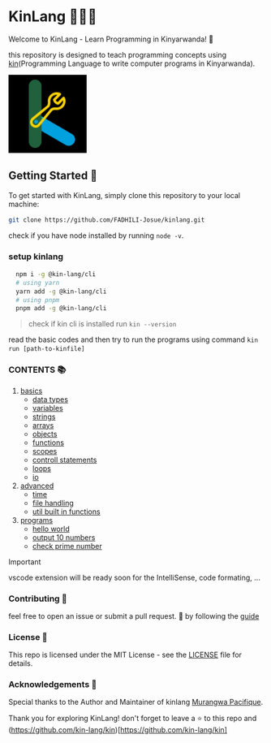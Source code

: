 # KinLang 🚀🚀🚀

Welcome to KinLang - Learn Programming in Kinyarwanda! 🎉

this repository is designed to teach programming concepts using [kin](github.com/kin-lang/kin)(Programming Language to write computer programs in Kinyarwanda).

![kin logo](./kin.png)

## Getting Started 🏁

To get started with KinLang, simply clone this repository to your local machine:

```bash
git clone https://github.com/FADHILI-Josue/kinlang.git
```

check if you have node installed by running `node -v`.

### setup kinlang 
```bash
  npm i -g @kin-lang/cli
  # using yarn
  yarn add -g @kin-lang/cli
  # using pnpm
  pnpm add -g @kin-lang/cli
```
> check if kin cli is installed run `kin --version`

read the basic codes and then try to run the programs using command `kin run [path-to-kinfile]` 

### CONTENTS 📚
 1. [basics](https://github.com/FADHILI-Josue/kinlang/tree/master/basics)
    - [data types](/basics/01_data_types.kin)
    - [variables](/basics/02_data_types.kin)
    - [strings](/basics/02_data_types.kin)
    - [arrays](/basics/02_data_types.kin)
    - [objects](/basics/02_data_types.kin)
    - [functions](/basics/02_data_types.kin)
    - [scopes](/basics/02_data_types.kin)
    - [controll statements](/basics/02_data_types.kin)
    - [loops](/basics/02_data_types.kin)
    - [io](/basics/02_data_types.kin)
 2. [advanced](https://github.com/FADHILI-Josue/kinlang/tree/master/advanced)
    - [time](/advanced/time.kin)
    - [file handling](/advanced/file_handling.kin)
    - [util built in functions](/advanced/builtin_fns.kin) 
 3. [programs](https://github.com/FADHILI-Josue/kinlang/tree/master/programs)
    - [hello world](/programs/hello_world.kin)
    - [output 10 numbers](/programs/output_10_nbrs.kin)
    - [check prime number](/programs/check_prime_nbr.kin)


> [!IMPORTANT]
> vscode extension will be ready soon for the IntelliSense, code formating, ...

### Contributing 🤝
feel free to open an issue or submit a pull request. 🌟 by following the [guide](/CONTRIBUTING.md)

### License 📝
This repo is licensed under the MIT License - see the [LICENSE](/LICENSE) file for details.

### Acknowledgements 🙏
Special thanks to the Author and Maintainer of kinlang [Murangwa Pacifique](https://github.com/pacifiquem).


Thank you for exploring KinLang!
don't forget to leave a ⭐ to this repo and (https://github.com/kin-lang/kin)[https://github.com/kin-lang/kin]




